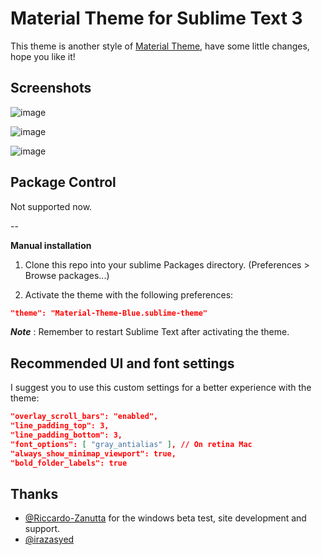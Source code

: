 # Material Theme for Sublime Text 3
<!-- This theme brings the [Material Design](http://www.google.com/design/) visual language to your Sublime Text 3. If you have problems report them with an [issue](https://github.com/equinusocio/material-theme/issues). -->
This theme is another style of [Material Theme](https://github.com/equinusocio/material-theme), have some little changes, hope you like it!

<!-- ## Buy me a beer. -->

<!-- Pledgie Donation -->
<!-- <a href='https://pledgie.com/campaigns/29452'><img alt='Click here to lend your support to: Material Theme donations and make a donation at pledgie.com !' src='https://pledgie.com/campaigns/29452.png?skin_name=chrome' border='0' ></a> -->

<!-- PayPal Donation -->
<!-- [paypalbutton]: https://www.paypalobjects.com/it_IT/IT/i/btn/btn_donate_LG.gif "Donate with PayPal"
[![paypalbutton]](https://www.paypal.com/cgi-bin/webscr?cmd=_s-xclick&hosted_button_id=4LM76KTWW4C2Y)
 -->

## Screenshots

![image](http://bolord.github.io/material-theme-blue/assets/screenshot-1.png)

![image](http://bolord.github.io/material-theme-blue/assets/screenshot-2.png)

![image](http://bolord.github.io/material-theme-blue/assets/screenshot-3.png)

## Package Control
<!-- You can install this awesome theme through the [Package Control](https://packagecontrol.io/installation). Search for *"Material Theme"*, install, **restart Sublime Text** and enjoy! -->
Not supported now.

--

**Manual installation**

1. Clone this repo into your sublime Packages directory. (Preferences > Browse packages...)

2. Activate the theme with the following preferences:

```json
"theme": "Material-Theme-Blue.sublime-theme"
```

***Note*** : Remember to restart Sublime Text after activating the theme.

## Recommended UI and font settings
I suggest you to use this custom settings for a better experience with the theme:

```json
"overlay_scroll_bars": "enabled",
"line_padding_top": 3,
"line_padding_bottom": 3,
"font_options": [ "gray_antialias" ], // On retina Mac
"always_show_minimap_viewport": true,
"bold_folder_labels": true
```

## Thanks
- [@Riccardo-Zanutta](https://github.com/Riccardo-Zanutta) for the windows beta test, site development and support.
- [@irazasyed](https://github.com/irazasyed)